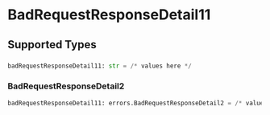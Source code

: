 # BadRequestResponseDetail11


## Supported Types

### 

```python
badRequestResponseDetail11: str = /* values here */
```

### BadRequestResponseDetail2

```python
badRequestResponseDetail11: errors.BadRequestResponseDetail2 = /* values here */
```


